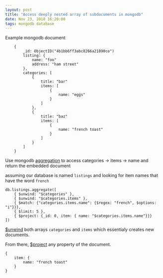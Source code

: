 ```yaml
---
layout: post
title: "Access deeply nested array of subdocuments in mongodb"
date: Nov 23, 2018 16:20:00
tags: mongodb database
---
```


Example mongodb document
```
    {
        _id: ObjectID("4b1bb6ff3abc8266a21890co")
        listing: {
            name: "foo"
            address: "ham street"
        },
        categories: [
            {
                title: "bar"
                items: [
                    {
                        name: "eggs"
                    }
                ]
            },
            {
                title: "baz"
                items: [
                    {
                        name: "french toast"
                    }
                ]
            }
        ]
    }
```

Use mongodb [aggregation](https://docs.mongodb.com/manual/core/aggregation-pipeline/index.html) to access categories -> items -> name and return the embedded document

assuming our database is named `listings` and looking for item names that have the word `french`
```
db.listings.aggregate([
    { $unwind: "$categories" },
    { $unwind: "$categories.items" },
    { $match: {"categories.items.name": {$regex: "french", $options: "i"}}},
    { $limit: 5 },
    { $project: {_id: 0, item: { name: "$categories.items.name"}}}
])
```
[$unwind](https://docs.mongodb.com/manual/reference/operator/aggregation/unwind/) both arrays `categories` and `items` which essentialy creates new documents.

From there, [$project](https://docs.mongodb.com/manual/reference/operator/aggregation/project/) any property of the document.
```
{
    item: {
        name: "french toast"
    }
}
```